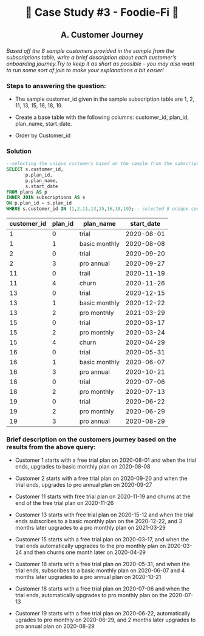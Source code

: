 # <p align="center" style="margin-top: 0px;"> 🥑 Case Study #3 - Foodie-Fi 🥑
## <p align="center"> A. Customer Journey

*Based off the 8 sample customers provided in the sample from the subscriptions table, write a brief
description about each customer’s onboarding journey.Try to keep it as short as possible - you may also
want to run some sort of join to make your explanations a bit easier!*

### Steps to answering the question:

- The sample customer_id given in the sample subscription table are 1, 2, 11, 13, 15, 16, 18, 19. 

- Create a base table with the following columns: customer_id, plan_id, plan_name, start_date.

- Order by Customer_id
	
### Solution

```sql
--selecting the unique customers based on the sample from the subscriptions table
SELECT s.customer_id,
	   p.plan_id, 
	   p.plan_name, 
	   s.start_date
FROM plans AS p
INNER JOIN subscriptions AS s
ON p.plan_id = s.plan_id
WHERE s.customer_id IN (1,2,11,13,15,16,18,19);-- selected 8 unique customers;
```
	
customer_id | plan_id | plan_name | start_date
--| -- | -- | --
1 | 0 | trial | 2020-08-01
1 | 1 | basic monthly | 2020-08-08
2 | 0 | trial | 2020-09-20
2 | 3 | pro annual | 2020-09-27
11 | 0 | trail | 2020-11-19
11 | 4 | churn | 2020-11-26
13 | 0 | trial | 2020-12-15
13 | 1 | basic monthly | 2020-12-22
13 | 2 | pro monthly | 2021-03-29
15 | 0 | trial | 2020-03-17
15 | 2 | pro monthly | 2020-03-24
15 | 4 | churn | 2020-04-29
16 | 0 | trial | 2020-05-31
16 | 1 | basic monthly | 2020-06-07
16 | 3 | pro annual | 2020-10-21
18 | 0 | trial | 2020-07-06
18 | 2 | pro monthly | 2020-07-13
19 | 0 | trial | 2020-06-22
19 | 2 | pro monthly | 2020-06-29
19 | 3 | pro annual | 2020-08-29
	
### Brief description on the customers journey based on the results from the above query:

 - Customer 1 starts with a free trial plan on 2020-08-01 and when the trial ends, upgrades to basic monthly plan on 2020-08-08

 - Customer 2 starts with a free trial plan on 2020-09-20 and when the trial ends, upgrades to pro annual plan on 2020-09-27

 - Customer 11 starts with free trial plan on 2020-11-19 and churns at the end of the free trial plan on 2020-11-26

 - Customer 13 starts with free trial plan on 2020-15-12 and when the trial ends subscribes to a basic monthly plan on the
2020-12-22, and 3 months later upgrades to a pro monthly plan on 2021-03-29

 - Customer 15 starts with a free trial plan on 2020-03-17, and when the trail ends automatically upgrades to the pro monthly plan on
2020-03-24 and then churns one month later on 2020-04-29

 - Customer 16 starts with a free trial plan on 2020-05-31, and when the trial ends, subscribes to a basic monthly plan on 2020-06-07 
and 4 months later upgrades to a pro annual plan on 2020-10-21

 - Customer 18 starts with a free trial plan on 2020-07-06 and when the trial ends, automatically upgrades to pro monthly plan on
the 2020-07-13

 - Customer 19 starts with a free trial plan on 2020-06-22, automatically ugrades to pro monthly on 2020-06-29, and 2 months later
upgrades to pro annual plan on 2020-08-29
